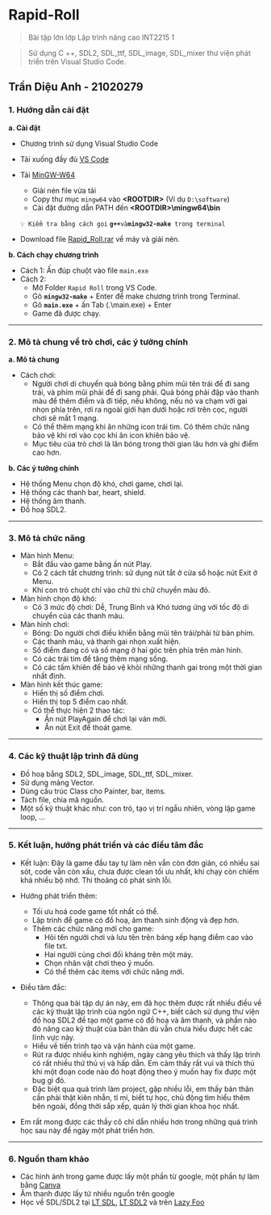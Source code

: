 # Rapid-Roll
> Bài tập lớn lớp Lập trình nâng cao INT2215 1

> Sử dụng C ++, SDL2, SDL_ttf, SDL_image, SDL_mixer thư viện phát triển trên Visual Studio Code.
## Trần Diệu Anh - 21020279

### 1. Hướng dẫn cài đặt
**a. Cài đặt**
  - Chương trình sử dụng Visual Studio Code
  - Tải xuống đầy đủ [VS Code](https://code.visualstudio.com/download)
  - Tải [MinGW-W64](https://sourceforge.net/projects/mingw-w64/files/Toolchains%20targetting%20Win64/Personal%20Builds/mingw-builds/7.3.0/threads-win32/seh/x86_64-7.3.0-release-win32-seh-rt_v5-rev0.7z) 
     * Giải nén file vừa tải			
     * Copy thư mục `mingw64` vào **<ROOTDIR<Rootdir>>** (Ví dụ `D:\software`)
     * Cài đặt đường dẫn PATH đến **<ROOTDIR<Rootdir>>\mingw64\bin**

	`💡 Kiểm tra bằng cách gọi` **`g++`**` và `**`mingw32-make`**` trong terminal`
  - Download file [Rapid_Roll.rar](https://github.com/AnhDieuTran/Rapid_Roll/raw/main/Rapid_Roll.rar) về máy và giải nén.

**b. Cách chạy chương trình**
  * Cách 1: Ấn đúp chuột vào file `main.exe`
  * Cách 2: 
     + Mở Folder `Rapid Roll` trong VS Code.
     + Gõ **`mingw32-make`** + Enter để make chương trình trong Terminal.
     + Gõ **`main.exe`** + ấn Tab (.\main.exe) + Enter
     + Game đã được chạy. 
***
### 2. Mô tả chung về trò chơi, các ý tưởng chính
**a. Mô tả chung**
- Cách chơi: 
	+ Người chơi di chuyển quả bóng bằng phím mũi tên trái để đi sang trái, và phím mũi phải để đi sang phải. Quả bóng phải đập vào thanh màu để thêm điểm và đi tiếp, nếu không, nếu nó va chạm với gai nhọn phía trên, rơi ra ngoài giới hạn dưới hoặc rơi trên cọc, người chơi sẽ mất 1 mạng. 
	+ Có thể thêm mạng khi ăn những icon trái tim. Có thêm chức năng bảo vệ khi rơi vào cọc khi ăn icon khiên bảo vệ.
	+ Mục tiêu của trò chơi là lăn bóng trong thời gian lâu hơn và ghi điểm cao hơn.
	
**b. Các ý tưởng chính**
* Hệ thống Menu chọn độ khó, chơi game, chơi lại.
* Hệ thống các thanh bar, heart, shield.
* Hệ thống âm thanh.
* Đồ hoạ SDL2.
***
### 3. Mô tả chức năng
* Màn hình Menu:
	* Bắt đầu vào game bằng ấn nút Play.
	* Có 2 cách tắt chương trình: sử dụng nút tắt ở cửa sổ hoặc nút Exit ở Menu.
	* Khi con trỏ chuột chỉ vào chữ thì chữ chuyển màu đỏ.
* Màn hình chọn độ khó:
	* Có 3 mức độ chơi: Dễ, Trung Bình và Khó tương ứng với tốc độ di chuyển của các thanh màu.
* Màn hình chơi:
	* Bóng: Do người chơi điều khiển bằng mũi tên trái/phải từ bàn phím.
	* Các thanh màu, và thanh gai nhọn xuất hiện.
	* Số điểm đang có và số mạng ở hai góc trên phía trên màn hình.
	* Có các trái tim để tăng thêm mạng sống.
	* Có các tấm khiên để bảo vệ khỏi những thanh gai trong một thời gian nhất định.
* Màn hình kết thúc game:
	* Hiển thị số điểm chơi. 
	* Hiển thị top 5 điểm cao nhất.
	* Có thể thực hiện 2 thao tác:
		* Ấn nút PlayAgain để chơi lại ván mới.
		* Ấn nút Exit để thoát game.
***
### 4. Các kỹ thuật lập trình đã dùng
  * Đồ hoạ bằng SDL2, SDL_image, SDL_ttf, SDL_mixer.
  * Sử dụng mảng Vector. 
  * Dùng cấu trúc Class cho Painter, bar, items.
  * Tách file, chia mã nguồn.
  * Một số kỹ thuật khác như: con trỏ, tạo vị trí ngẫu nhiên, vòng lặp game loop, ...  
***
### 5. Kết luận, hướng phát triển và các điều tâm đắc
  * Kết luận: Đây là game đầu tay tự làm nên vẫn còn đơn giản, có nhiều sai sót, code vẫn còn xấu, chưa được clean tối ưu nhất, khi chạy còn chiếm khá nhiều bộ nhớ. Thi thoảng có phát sinh lỗi.
  * Hướng phát triển thêm: 
	* Tối ưu hoá code game tốt nhất có thể.
	* Lập trình để game có đồ hoạ, âm thanh sinh động và đẹp hơn. 
	* Thêm các chức năng mới cho game: 
		* Hỏi tên người chơi và lưu tên trên bảng xếp hạng điểm cao vào file txt.
		* Hai người cùng chơi đối kháng trên một máy.
		* Chọn nhân vật chơi theo ý muốn.
		* Có thể thêm các items với chức năng mới.
  * Điều tâm đắc: 
	* Thông qua bài tập dự án này, em đã học thêm được rất nhiều điều về các kỹ thuật lập trình của ngôn ngữ C++, biết cách sử dụng thư viện đồ hoạ SDL2 để tạo một game có đồ hoạ và âm thanh, và phần nào đó nâng cao kỹ thuật của bản thân dù vẫn chưa hiểu được hết các lĩnh vực này.
	* Hiểu về tiến trình tạo và vận hành của một game.
	* Rút ra được nhiều kinh nghiệm, ngày càng yêu thích và thấy lập trình có rất nhiều thứ thú vị và hấp dẫn. Em cảm thấy rất vui và thích thú khi một đoạn code nào đó hoạt động theo ý muốn hay fix được một bug gì đó.
	* Đặc biệt qua quá trình làm project, gặp nhiều lỗi, em thấy bản thân cần phải thật kiên nhẫn, tỉ mỉ, biết tự học, chủ động tìm hiểu thêm bên ngoài, đồng thời sắp xếp, quản lý thời gian khoa học nhất. 
	
  * Em rất mong được các thầy cô chỉ dẫn nhiều hơn trong những quá trình học sau này để ngày một phát triển hơn.
***
### 6. Nguồn tham khảo
* Các hình ảnh trong game được lấy một phần từ google, một phần tự làm bằng [Canva](https://www.canva.com/)
* Âm thanh được lấy từ nhiều nguồn trên google
* Học về SDL/SDL2 tại [LT SDL](https://phattrienphanmem123az.com/lap-trinh-game-cpp), [LT SDL2](https://phattrienphanmem123az.com/lap-trinh-game-c-p2) và trên [Lazy Foo](https://lazyfoo.net/tutorials/SDL/index.php)
